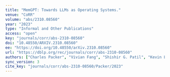 ```yaml
---
title: "MemGPT: Towards LLMs as Operating Systems."
venue: "CoRR"
volume: "abs/2310.08560"
year: "2023"
type: "Informal and Other Publications"
access: "open"
key: "journals/corr/abs-2310-08560"
doi: "10.48550/ARXIV.2310.08560"
ee: "https://doi.org/10.48550/arXiv.2310.08560"
url: "https://dblp.org/rec/journals/corr/abs-2310-08560"
authors: ["Charles Packer", "Vivian Fang", "Shishir G. Patil", "Kevin Lin", "Sarah Wooders", "Joseph E. Gonzalez"]
sync_version: 3
cite_key: "journals/corr/abs-2310-08560/Packer/2023"
---
```

